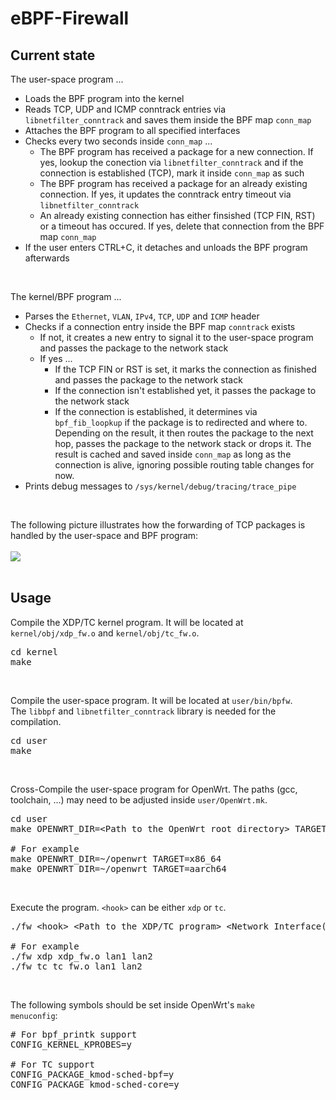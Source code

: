 # eBPF-Firewall
## Current state
The user-space program ...
* Loads the BPF program into the kernel
* Reads TCP, UDP and ICMP conntrack entries via <code>libnetfilter_conntrack</code> and saves them inside the BPF map <code>conn_map</code>
* Attaches the BPF program to all specified interfaces
* Checks every two seconds inside <code>conn_map</code> ...
    * The BPF program has received a package for a new connection. If yes, lookup the conection via <code>libnetfilter_conntrack</code> and if the connection is established (TCP), mark it inside <code>conn_map</code> as such
    * The BPF program has received a package for an already existing connection. If yes, it updates the conntrack entry timeout via <code>libnetfilter_conntrack</code>
    * An already existing connection has either finsished (TCP FIN, RST) or a timeout has occured. If yes, delete that connection from the BPF map <code>conn_map</code>
* If the user enters CTRL+C, it detaches and unloads the BPF program afterwards

<br>

The kernel/BPF program ...
* Parses the <code>Ethernet</code>, <code>VLAN</code>, <code>IPv4</code>, <code>TCP</code>, <code>UDP</code> and <code>ICMP</code> header
* Checks if a connection entry inside the BPF map <code>conntrack</code> exists
    * If not, it creates a new entry to signal it to the user-space program and passes the package to the network stack
    * If yes ...
        * If the TCP FIN or RST is set, it marks the connection as finished and passes the package to the network stack
        * If the connection isn't established yet, it passes the package to the network stack
        * If the connection is established, it determines via <code>bpf_fib_loopkup</code> if the package is to redirected and where to. Depending on the result, it then routes the package to the next hop, passes the package to the network stack or drops it. The result is cached and saved inside <code>conn_map</code> as long as the connection is alive, ignoring possible routing table changes for now.
* Prints debug messages to <code>/sys/kernel/debug/tracing/trace_pipe</code>

<br>

The following picture illustrates how the forwarding of TCP packages is handled by the user-space and BPF program:
<br><br>
![](https://github.com/tk154/eBPF-Firewall/blob/main/pictures/tcp_conntrack.svg)
<br><br>

## Usage

Compile the XDP/TC kernel program. It will be located at <code>kernel/obj/xdp_fw.o</code> and <code>kernel/obj/tc_fw.o</code>.
<pre>
cd kernel
make
</pre>
<br>

Compile the user-space program. It will be located at <code>user/bin/bpfw</code>.<br>
The <code>libbpf</code> and <code>libnetfilter_conntrack</code> library is needed for the compilation.
<pre>
cd user
make
</pre>
<br>

Cross-Compile the user-space program for OpenWrt. The paths (gcc, toolchain, ...) may need to be adjusted inside <code>user/OpenWrt.mk</code>.
<pre>
cd user
make OPENWRT_DIR=&lt;Path to the OpenWrt root directory&gt; TARGET=&lt;OpenWrt Target&gt;

# For example
make OPENWRT_DIR=~/openwrt TARGET=x86_64
make OPENWRT_DIR=~/openwrt TARGET=aarch64
</pre>
<br>

Execute the program. <code>&lt;hook&gt;</code> can be either <code>xdp</code> or <code>tc</code>.
<pre>
./fw &lt;hook&gt; &lt;Path to the XDP/TC program&gt; &lt;Network Interface(s)&gt;

# For example
./fw xdp xdp_fw.o lan1 lan2
./fw tc tc_fw.o lan1 lan2
</pre>
<br>

The following symbols should be set inside OpenWrt's <code>make menuconfig</code>:
<pre>
# For bpf_printk support
CONFIG_KERNEL_KPROBES=y

# For TC support
CONFIG_PACKAGE_kmod-sched-bpf=y
CONFIG_PACKAGE_kmod-sched-core=y
</pre>
